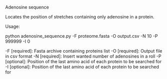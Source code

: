 Adenosine sequence

Locates the position of stretches containing only adenosine in a protein.

Usage:

python adenosine_sequence.py -F proteome.fasta -O output.csv -N 10 -P 999999 -I 0

-F [required]: Fasta archive containing proteins list
-O [required]: Output file in csv format
-N [required]: Insert wanted number of adenosines in a roll
-P [optional]: Position of the last amino acid of each protein to be searched for
-I [optional]: Position of the last amino acid of each protein to be searched for
